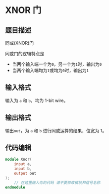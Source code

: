 # XNOR 门

## 题目描述

同或(XNOR)门

同或门的逻辑特点是

- 当两个输入端一个为`0`，另一个为`1`时，输出为`0`
- 当两个输入端均为`1`或均为`0`时，输出为`1`

## 输入格式

输入为 `a` 和 `b`，均为 1-bit wire。

## 输出格式

输出`out`，为 `a` 和 `b` 进行同或运算的结果，位宽为 1。

## 代码编辑

```verilog
module Xnor( 
    input a, 
    input b, 
    output out
);
    // 在这里输入你的代码 请不要修改模块和信号名称
endmodule
```